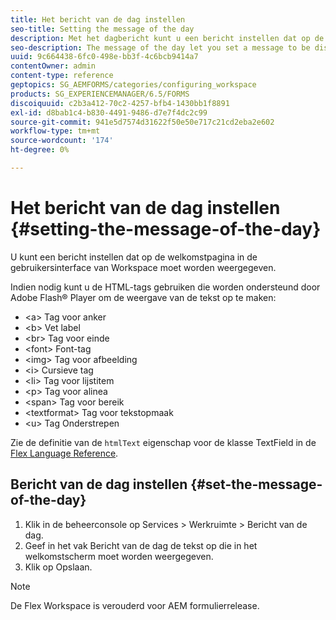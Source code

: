```yaml
---
title: Het bericht van de dag instellen
seo-title: Setting the message of the day
description: Met het dagbericht kunt u een bericht instellen dat op de welkomstpagina in de gebruikersinterface van Workspace moet worden weergegeven.
seo-description: The message of the day let you set a message to be displayed on the Welcome page in the Workspace user interface.
uuid: 9c664438-6fc0-498e-bb3f-4c6bcb9414a7
contentOwner: admin
content-type: reference
geptopics: SG_AEMFORMS/categories/configuring_workspace
products: SG_EXPERIENCEMANAGER/6.5/FORMS
discoiquuid: c2b3a412-70c2-4257-bfb4-1430bb1f8891
exl-id: d8bab1c4-b830-4491-9486-d7e7f4dc2c99
source-git-commit: 941e5d7574d31622f50e50e717c21cd2eba2e602
workflow-type: tm+mt
source-wordcount: '174'
ht-degree: 0%

---
```


# Het bericht van de dag instellen {#setting-the-message-of-the-day}

U kunt een bericht instellen dat op de welkomstpagina in de gebruikersinterface van Workspace moet worden weergegeven.

Indien nodig kunt u de HTML-tags gebruiken die worden ondersteund door Adobe Flash® Player om de weergave van de tekst op te maken:

* &lt;a> Tag voor anker
* &lt;b> Vet label
* &lt;br> Tag voor einde
* &lt;font> Font-tag
* &lt;img> Tag voor afbeelding
* &lt;i> Cursieve tag
* &lt;li> Tag voor lijstitem
* &lt;p> Tag voor alinea
* &lt;span> Tag voor bereik
* &lt;textformat> Tag voor tekstopmaak
* &lt;u> Tag Onderstrepen

Zie de definitie van de `htmlText` eigenschap voor de klasse TextField in de [Flex Language Reference](https://flex.apache.org/).

## Bericht van de dag instellen {#set-the-message-of-the-day}

1. Klik in de beheerconsole op Services > Werkruimte > Bericht van de dag.
1. Geef in het vak Bericht van de dag de tekst op die in het welkomstscherm moet worden weergegeven.
1. Klik op Opslaan.

>[!NOTE]
>
>De Flex Workspace is verouderd voor AEM formulierrelease.
